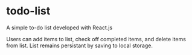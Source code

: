 # todo-list
 A simple to-do list developed with React.js

Users can add items to list, check off completed items, and delete items from list.
List remains persistant by saving to local storage.
